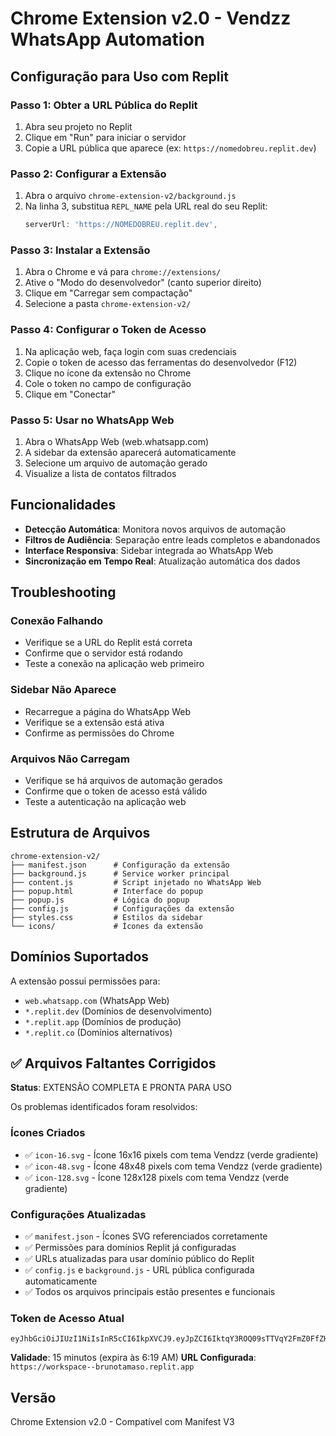 # Chrome Extension v2.0 - Vendzz WhatsApp Automation

## Configuração para Uso com Replit

### Passo 1: Obter a URL Pública do Replit

1. Abra seu projeto no Replit
2. Clique em "Run" para iniciar o servidor
3. Copie a URL pública que aparece (ex: `https://nomedobreu.replit.dev`)

### Passo 2: Configurar a Extensão

1. Abra o arquivo `chrome-extension-v2/background.js`
2. Na linha 3, substitua `REPL_NAME` pela URL real do seu Replit:
   ```javascript
   serverUrl: 'https://NOMEDOBREU.replit.dev',
   ```

### Passo 3: Instalar a Extensão

1. Abra o Chrome e vá para `chrome://extensions/`
2. Ative o "Modo do desenvolvedor" (canto superior direito)
3. Clique em "Carregar sem compactação"
4. Selecione a pasta `chrome-extension-v2/`

### Passo 4: Configurar o Token de Acesso

1. Na aplicação web, faça login com suas credenciais
2. Copie o token de acesso das ferramentas do desenvolvedor (F12)
3. Clique no ícone da extensão no Chrome
4. Cole o token no campo de configuração
5. Clique em "Conectar"

### Passo 5: Usar no WhatsApp Web

1. Abra o WhatsApp Web (web.whatsapp.com)
2. A sidebar da extensão aparecerá automaticamente
3. Selecione um arquivo de automação gerado
4. Visualize a lista de contatos filtrados

## Funcionalidades

- **Detecção Automática**: Monitora novos arquivos de automação
- **Filtros de Audiência**: Separação entre leads completos e abandonados
- **Interface Responsiva**: Sidebar integrada ao WhatsApp Web
- **Sincronização em Tempo Real**: Atualização automática dos dados

## Troubleshooting

### Conexão Falhando
- Verifique se a URL do Replit está correta
- Confirme que o servidor está rodando
- Teste a conexão na aplicação web primeiro

### Sidebar Não Aparece
- Recarregue a página do WhatsApp Web
- Verifique se a extensão está ativa
- Confirme as permissões do Chrome

### Arquivos Não Carregam
- Verifique se há arquivos de automação gerados
- Confirme que o token de acesso está válido
- Teste a autenticação na aplicação web

## Estrutura de Arquivos

```
chrome-extension-v2/
├── manifest.json      # Configuração da extensão
├── background.js      # Service worker principal
├── content.js         # Script injetado no WhatsApp Web
├── popup.html         # Interface do popup
├── popup.js           # Lógica do popup
├── config.js          # Configurações da extensão
├── styles.css         # Estilos da sidebar
└── icons/             # Ícones da extensão
```

## Domínios Suportados

A extensão possui permissões para:
- `web.whatsapp.com` (WhatsApp Web)
- `*.replit.dev` (Domínios de desenvolvimento)
- `*.replit.app` (Domínios de produção)
- `*.replit.co` (Domínios alternativos)

## ✅ Arquivos Faltantes Corrigidos

**Status**: EXTENSÃO COMPLETA E PRONTA PARA USO

Os problemas identificados foram resolvidos:

### Ícones Criados
- ✅ `icon-16.svg` - Ícone 16x16 pixels com tema Vendzz (verde gradiente)
- ✅ `icon-48.svg` - Ícone 48x48 pixels com tema Vendzz (verde gradiente)  
- ✅ `icon-128.svg` - Ícone 128x128 pixels com tema Vendzz (verde gradiente)

### Configurações Atualizadas
- ✅ `manifest.json` - Ícones SVG referenciados corretamente
- ✅ Permissões para domínios Replit já configuradas
- ✅ URLs atualizadas para usar domínio público do Replit
- ✅ `config.js` e `background.js` - URL pública configurada automaticamente
- ✅ Todos os arquivos principais estão presentes e funcionais

### Token de Acesso Atual

```
eyJhbGciOiJIUzI1NiIsInR5cCI6IkpXVCJ9.eyJpZCI6IktqY3ROQ09sTTVqY2FmZ0FfZHJWUSIsImVtYWlsIjoiYWRtaW5AdmVuZHp6LmNvbSIsInJvbGUiOiJhZG1pbiIsInBsYW4iOiJlbnRlcnByaXNlIiwiaWF0IjoxNzUxOTU0NjYxLCJleHAiOjE3NTE5NTU1NjF9.UnbGgZm4QuJOW7o_KDgZnvPoNlG_dskiRqKC6tUfLLk
```

**Validade**: 15 minutos (expira às 6:19 AM)
**URL Configurada**: `https://workspace--brunotamaso.replit.app`

## Versão

Chrome Extension v2.0 - Compatível com Manifest V3